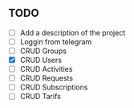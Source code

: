 ## TODO
- [ ] Add a description of the project
- [ ] Loggin from telegram
- [ ] CRUD Groups
- [x] CRUD Users
- [ ] CRUD Activities
- [ ] CRUD Requests
- [ ] CRUD Subscriptions
- [ ] CRUD Tarifs
